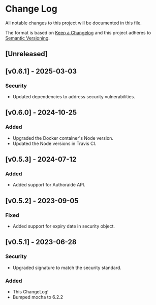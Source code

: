 # Change Log

All notable changes to this project will be documented in this file.

The format is based on [Keep a Changelog](http://keepachangelog.com/en/1.0.0/)
and this project adheres to [Semantic Versioning](http://semver.org/spec/v2.0.0.html).

## [Unreleased]

## [v0.6.1] - 2025-03-03
### Security
- Updated dependencies to address security vulnerabilities.

## [v0.6.0] - 2024-10-25
### Added
- Upgraded the Docker container's Node version.
- Updated the Node versions in Travis CI.

## [v0.5.3] - 2024-07-12
### Added
- Added support for Authoraide API.

## [v0.5.2] - 2023-09-05
### Fixed
- Added support for expiry date in security object.

## [v0.5.1] - 2023-06-28
### Security
- Upgraded signature to match the security standard.

### Added
- This ChangeLog!
- Bumped mocha to 6.2.2

